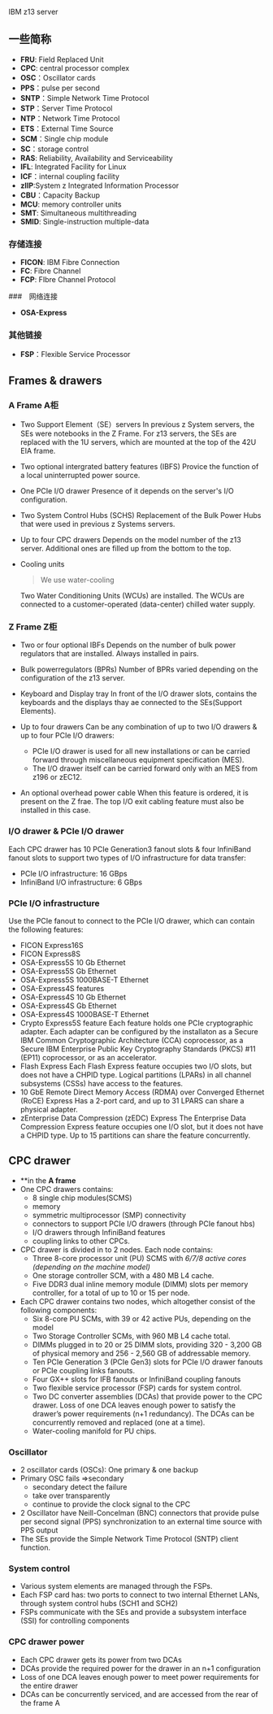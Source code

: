 IBM z13 server

## 一些简称

 - **FRU**: Field Replaced Unit
 - **CPC**: central processor complex
 - **OSC**：Oscillator cards
 - **PPS**：pulse per second
 - **SNTP**：Simple Network Time Protocol
 - **STP**：Server Time Protocol
 - **NTP**：Network Time Protocol
 - **ETS**：External Time Source
 - **SCM**：Single chip module
 - **SC**：storage control
 - **RAS**: Reliability, Availability and Serviceability
 - **IFL**: Integrated Facility for Linux
 - **ICF**：internal coupling facility
 - **zIIP**:System z Integrated Information Processor
 - **CBU**：Capacity Backup
 - **MCU**: memory controller units
 - **SMT**: Simultaneous multithreading
 - **SMID**: Single-instruction multiple-data

### 存储连接

 - **FICON**: IBM Fibre Connection
 - **FC**: Fibre Channel
 - **FCP**: FIbre Channel Protocol
 
###　网络连接

 - **OSA-Express**

### 其他链接

 - **FSP**：Flexible Service Processor

## Frames & drawers

### A Frame  A柜

 - Two Support Element（SE）servers
    In previous z System servers, the SEs were notebooks in the Z Frame. For z13 servers, the SEs are replaced with the 1U servers, which are mounted at the top of the 42U EIA frame. 

 - Two optional intergrated battery features (IBFS)
    Provice the function of a local uninterrupted power source.

 - One PCIe I/O drawer
    Presence of it depends on the server's I/O configuration.

 - Two System Control Hubs (SCHS)
    Replacement of the Bulk Power Hubs that were used in previous z Systems servers.

 - Up to four CPC drawers
    Depends on the model number of the z13 server. Additional ones are filled up from the bottom to the top. 

 - Cooling units
     > We use water-cooling

    Two Water Conditioning Units (WCUs) are installed. The WCUs are connected to a customer-operated (data-center) chilled water supply. 


### Z Frame  Z柜

 - Two or four optional IBFs
    Depends on the number of bulk power regulators that are installed. Always installed in pairs.

 - Bulk powerregulators (BPRs)
    Number of BPRs varied depending on the configuration of the z13 server. 

 - Keyboard and Display tray
    In front of the I/O drawer slots, contains the keyboards and the displays thay ae connected to the SEs(Support Elements).

 - Up to four drawers
    Can be any combination of up to two I/O drawers & up to four PCIe I/O drawers:
     - PCIe I/O drawer is used for all new installations or can be carried forward through miscellaneous equipment specification (MES).
     - The I/O drawer itself can be carried forward only with an MES from z196 or zEC12. 

 - An optional overhead power cable
    When this feature is ordered, it is present on the Z frae. The top I/O exit cabling feature must also be installed in this case. 

### I/O drawer & PCIe I/O drawer
Each CPC drawer has 10 PCIe Generation3 fanout slots & four InfiniBand fanout slots to support two types of I/O infrastructure for data transfer:

 - PCIe I/O infrastructure: 16 GBps
 - InfiniBand I/O infrastructure: 6 GBps

### PCIe I/O infrastructure
Use the PCIe fanout to connect to the PCIe I/O drawer, which can contain the following features:

 - FICON Express16S
 - FICON Express8S
  - OSA-Express5S 10 Gb Ethernet
  - OSA-Express5S Gb Ethernet
  - OSA-Express5S 1000BASE-T Ethernet
 - OSA-Express4S features
  - OSA-Express4S 10 Gb Ethernet
  - OSA-Express4S Gb Ethernet
  - OSA-Express4S 1000BASE-T Ethernet
 - Crypto Express5S feature
    Each feature holds one PCIe cryptographic adapter. Each adapter can be configured by the installaton as a Secure IBM Common Cryptographic Architecture (CCA) coprocessor, as a Secure IBM Enterprise Public Key Cryptography Standards (PKCS) #11 (EP11) coprocessor, or as an accelerator.
 - Flash Express
    Each Flash Express feature occupies two I/O slots, but does not have a CHPID type. Logical partitions (LPARs) in all channel subsystems (CSSs) have access to the features.
 - 10 GbE Remote Direct Memory Access (RDMA) over Converged Ethernet (RoCE) Express
  Has a 2-port card, and up to 31 LPARS can share a physical adapter.
 - zEnterprise Data Compression (zEDC) Express
 The Enterprise Data Compression Express feature occupies one I/O slot, but it does not have a CHPID type. Up to 15 partitions can share the feature concurrently.

## CPC drawer

 - **in the **A frame**
 - One CPC drawers contains:
   - 8 single chip modules(SCMS)
   - memory
   - symmetric multiprocessor (SMP) connectivity
   - connectors to support PCIe I/O drawers (through PCIe fanout hbs)
   - I/O drawers through InfiniBand features
   - coupling links to other CPCs.
 - CPC drawer is divided in to 2 nodes. Each node contains:
   - Three 8-core processor unit (PU) SCMS with *6/7/8 active cores (depending on the machine model)*
   - One storage controller SCM, with a 480 MB L4 cache.
   - Five DDR3 dual inline memory module (DIMM) slots per memory controller, for a total of up to 10 or 15 per node.
 - Each CPC drawer contains two nodes, which altogether consist of the following components: 
   - Six 8-core PU SCMs, with 39 or 42 active PUs, depending on the model
   - Two Storage Controller SCMs, with 960 MB L4 cache total.
   - DIMMs plugged in to 20 or 25 DIMM slots, providing 320 - 3,200 GB of physical memory and 256 - 2,560 GB of addressable memory.
   - Ten PCIe Generation 3 (PCIe Gen3) slots for PCIe I/O drawer fanouts or PCIe coupling links fanouts.
   - Four GX++ slots for IFB fanouts or InfiniBand coupling fanouts
   - Two flexible service processor (FSP) cards for system control.
   - Two DC converter assemblies (DCAs) that provide power to the CPC drawer. Loss of one DCA leaves enough power to satisfy the drawer’s power requirements (n+1 redundancy). The DCAs can be concurrently removed and replaced (one at a time).
   - Water-cooling manifold for PU chips.

### Oscillator

 - 2 oscillator cards (OSCs): One primary & one backup
 - Primary OSC fails =>secondary
   - secondary detect the failure
   - take over transparently
   - continue to provide the clock signal to the CPC
 - 2 Oscillator have Neill-Concelman (BNC) connectors that provide pulse per second signal (PPS) synchronization to an external time source with PPS output
 - The SEs provide the Simple Network Time Protocol (SNTP) client function. 


### System control 

 - Various system elements are managed through the FSPs.
 - Each FSP card has: two ports to connect to two internal Ethernet LANs, through system control hubs (SCH1 and SCH2)
 - FSPs communicate with the SEs and provide a subsystem interface (SSI) for controlling components

### CPC drawer power
 - Each CPC drawer gets its power from two DCAs
 - DCAs provide the required power for the drawer in an n+1 configuration
 - Loss of one DCA leaves enough power to meet power requirements for the entire drawer
 - DCAs can be concurrently serviced, and are accessed from the rear of the frame A


